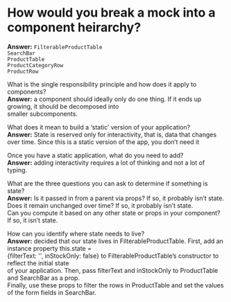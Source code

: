 # How would you break a mock into a component heirarchy?<br>
**Answer:** 
`FilterableProductTable `<br> 
`SearchBar`<br> 
`ProductTable`<br> 
`ProductCategoryRow`<br> 
`ProductRow`<br> 

What is the single responsibility principle and how does it apply to components?<br>
**Answer:** a component should ideally only do one thing. If it ends up growing, it should be decomposed into <br>smaller subcomponents.

What does it mean to build a ‘static’ version of your application?<br>
**Answer:** State is reserved only for interactivity, that is, data that changes over time. Since this is a static version of the app, you don’t need it

Once you have a static application, what do you need to add?<br>
**Answer:** adding interactivity requires a lot of thinking and not a lot of typing.

What are the three questions you can ask to determine if something is state?<br>
**Answer:**
Is it passed in from a parent via props? If so, it probably isn’t state.<br>
Does it remain unchanged over time? If so, it probably isn’t state.<br>
Can you compute it based on any other state or props in your component? If so, it isn’t state.<br>

How can you identify where state needs to live?<br>
**Answer:** decided that our state lives in FilterableProductTable. First, add an instance property this.state = <br>{filterText: '', inStockOnly: false} to FilterableProductTable’s constructor to reflect the initial state <br>of your application. Then, pass filterText and inStockOnly to ProductTable and SearchBar as a prop. <br>Finally, use these props to filter the rows in ProductTable and set the values of the form fields in SearchBar.
